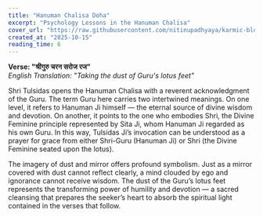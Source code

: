 ```yaml
---
title: "Hanuman Chalisa Doha"
excerpt: "Psychology Lessons in the Hanuman Chalisa"
cover_url: "https://raw.githubusercontent.com/nitinupadhyaya/karmic-blog-content/main/blogs/generated_image.png"
created_at: "2025-10-15"
reading_time: 6
---
```


 **Verse: "श्रीगुरु चरन सरोज रज"**  
 *English Translation: "Taking the dust of Guru's lotus feet"*      
   
Shri Tulsidas opens the Hanuman Chalisa with a reverent acknowledgment of the Guru. The term Guru here carries two intertwined meanings. On one level, it refers to Hanuman Ji himself — the eternal source of divine wisdom and devotion. On another, it points to the one who embodies Shri, the Divine Feminine principle represented by Sita Ji, whom Hanuman Ji regarded as his own Guru. In this way, Tulsidas Ji’s invocation can be understood as a prayer for grace from either Shri-Guru (Hanuman Ji) or Shri (the Divine Feminine seated upon the lotus).  
  
The imagery of dust and mirror offers profound symbolism. Just as a mirror covered with dust cannot reflect clearly, a mind clouded by ego and ignorance cannot receive wisdom. The dust of the Guru’s lotus feet represents the transforming power of humility and devotion — a sacred cleansing that prepares the seeker’s heart to absorb the spiritual light contained in the verses that follow.
